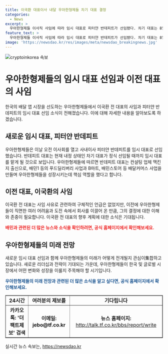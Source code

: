 ```yaml
---
title: 이국환 대표이사 내달 우아한형제들 차기 대표 결정
categories:
  - News
excerpt: >
  우아한형제들 이사직 사임에 따라 임시 대표로 피터얀 반데피트가 선임됐다. 차기 대표는 8월 이후 주주총회와 이사회를 거쳐 선임 예정. 이전 대표는 푸드딜리버리와 배달커머스 사업 성장을 이끈 인물. 더 자세한 내용은 더팩트 뉴스 홈페이지에서 확인 가능.
feature_text: >
  우아한형제들 이사직 사임에 따라 임시 대표로 피터얀 반데피트가 선임됐다. 차기 대표는 8월 이후 주주총회와 이사회를 거쳐 선임 예정. 이전 대표는 푸드딜리버리와 배달커머스 사업 성장을 이끈 인물. 더 자세한 내용은 더팩트 뉴스 홈페이지에서 확인 가능.
image: 'https://newsdao.kr/res/images/meta/newsdao_breakingnews.jpg'
---
```


<p><img src="https://newsdao.kr/res/images/meta/newsdao_breakingnews.jpg" alt="cryptoinkorea 속보" /></p>

<h1><b>우아한형제들의 임시 대표 선임과 이전 대표의 사임</b></h1>

<p data-ke-size="size16"></p>

<p>한국의 배달 앱 시장을 선도하는 우아한형제들에서 이국환 전 대표의 사임과 피터얀 반데피트의 임시 대표 선임 소식이 전해졌습니다. 이에 대해 자세한 내용을 알아보도록 하겠습니다.</p>

<h2><b>새로운 임시 대표, 피터얀 반데피트</b></h2>

<p data-ke-size="size16">우아한형제들은 이날 오전 이사회를 열고 사내이사 피터얀 반데피트를 임시 대표로 선임했습니다. 반데피트 대표는 현재 내정 상태인 차기 대표가 정식 선임될 때까지 임시 대표를 맡게 될 것으로 보입니다. 우아한형제들에 따르면 반데피트 대표는 컨설팅 업체 맥킨지 출신으로, 배민1 등의 푸드딜리버리 사업과 B마트, 배민스토어 등 배달커머스 사업을 만들며 우아한형제들을 성장시키는데 핵심 역할을 했다고 합니다. </p>

<p data-ke-size="size16"></p>

<h2><b>이전 대표, 이국환의 사임</b></h2>

<p data-ke-size="size16">이국환 전 대표는 사임 사유로 관련하여 구체적인 언급은 없었지만, 이전에 우아한형제들이 직면한 여러 어려움과 도전 속에서 회사를 이끌어 온 만큼, 그의 결정에 대한 이해와 존중이 필요합니다. 이국환 전 대표의 향후 계획에 대한 소식은 기대됩니다.</p>

<p data-ke-size="size16"></p>

<p><b><span style="color: #ee2323;">배민과 관련된 더 많은 뉴스와 소식을 확인하려면, 공식 홈페이지에서 확인해보세요.</span></b></p>

<h2><b>우아한형제들의 미래 전망</b></h2>

<p data-ke-size="size16">새로운 임시 대표 선임과 함께 우아한형제들의 미래가 어떻게 전개될지 관심이集합하고 있습니다. 새로운 리더십과 전략이 기대되는 가운데, 우아한형제들이 한국 및 글로벌 시장에서 어떤 변화와 성장을 이룰지 주목해야 할 시기입니다.</p>

<p data-ke-size="size16"></p>

<p><b><span style="color: #1a5490;">우아한형제들의 미래 전망과 관련된 더 많은 소식을 알고 싶다면, 공식 홈페이지에서 확인해보세요.</span></b></p>

<p data-ke-size="size16"></p>

<table style="width: 100%;" border="1">
<tbody>
<tr>
<td style="text-align: center; height: 17px;"><b>24시간</b></td>
<td style="text-align: center; height: 17px;"><b>여러분의 제보를</b></td>
<td style="text-align: center; height: 17px;"><b>기다립니다</b></td>
</tr>
<tr>
<td style="text-align: center; height: 17px;"><b>카카오톡: '더팩트제보' 검색</b></td>
<td style="text-align: center; height: 17px;"><b>이메일: jebo@tf.co.kr</b></td>
<td style="text-align: center; height: 17px;"><b>뉴스 홈페이지: </b><a href="http://talk.tf.co.kr/bbs/report/write">http://talk.tf.co.kr/bbs/report/write</a></td>
</tr>
</tbody>
</table>

<p data-ke-size="size16"></p>
실시간 뉴스 속보는, <a href="https://newsdao.kr" rel="dofollow">https://newsdao.kr</a>


